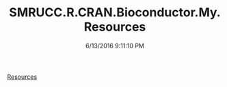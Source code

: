 ﻿---
title: SMRUCC.R.CRAN.Bioconductor.My.Resources
date: 6/13/2016 9:11:10 PM
---

[Resources](T-SMRUCC.R.CRAN.Bioconductor.My.Resources.Resources.html)

